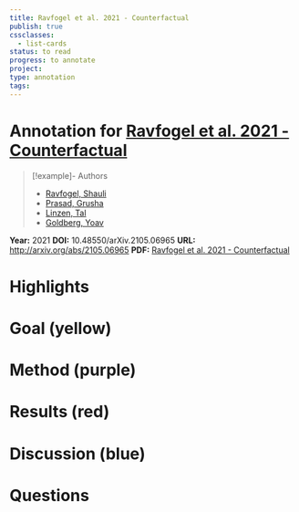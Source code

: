 ```yaml
---
title: Ravfogel et al. 2021 - Counterfactual
publish: true
cssclasses:
  - list-cards
status: to read
progress: to annotate
project:
type: annotation
tags:
---
```

# Annotation for [Ravfogel et al. 2021 - Counterfactual](Papers/References/Ravfogel%20et%20al.%202021%20-%20Counterfactual)

> [!example]- Authors
> - [Ravfogel, Shauli](Ravfogel%2C%20Shauli)
> - [Prasad, Grusha](Prasad%2C%20Grusha)
> - [Linzen, Tal](Linzen%2C%20Tal)
> - [Goldberg, Yoav](Goldberg%2C%20Yoav)

**Year:** 2021
**DOI:** 10.48550/arXiv.2105.06965
**URL:** http://arxiv.org/abs/2105.06965
**PDF:** [Ravfogel et al. 2021 - Counterfactual](Papers/PDFs/Ravfogel%20et%20al.%202021%20-%20Counterfactual%20Interventions%20Reveal%20the%20Causal%20Effect%20of%20Relative%20Clause%20Representations%20on%20Agreement%20Prediction.pdf)

# Highlights


# Goal (yellow)


# Method (purple)


# Results (red)


# Discussion (blue)


# Questions

